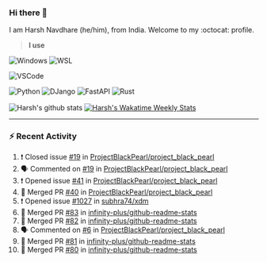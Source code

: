 ### Hi there 👋

I am Harsh Navdhare (he/him), from India. Welcome to my :octocat: profile.

> **I use**

![Windows](https://img.shields.io/badge/Windows-4A4A55?style=for-the-badge&logo=windows11&logoColor=0078D4 "Windows 11")    ![WSL](https://img.shields.io/badge/WSL-4A4A55?style=for-the-badge&logo=ubuntu&logoColor=E95420)

![VSCode](https://img.shields.io/badge/VSCode-4A4A55?style=for-the-badge&logo=visualstudiocode&logoColor=007ACC "Visual Studio Code")

![Python](https://img.shields.io/badge/Python-4A4A55?style=for-the-badge&logo=Python&logoColor=#3776AB "Python")    ![DJango](https://img.shields.io/badge/Django-4A4A55?style=for-the-badge&logo=django&logoColor=092E20 "DJango")    ![FastAPI](https://img.shields.io/badge/FastAPI-4A4A55?style=for-the-badge&logo=fastapi&logoColor=009688 "FastAPI")    ![Rust](https://img.shields.io/badge/Rust-4A4A55?style=for-the-badge&logo=rust&logoColor=000000 "Rust")

<p align="center>
<a href="https://github.com/infinity-plus/github-readme-stats">
  <img align="center" src="https://github-readme-stats-infinity-plus.vercel.app/api?username=infinity-plus&show_icons=true&count_private=true&theme=dark&bg_color=00000000", alt="Harsh's github stats" />
</a>
<a href="https://wakatime.com/@infinity_plus">
  <img align="center" src="https://github-readme-stats-infinity-plus.vercel.app/api/wakatime?username=infinity_plus&theme=dark&custom_title=Wakatime%20Weekly%20Stats&bg_color=00000000&layout=compact", alt="Harsh's Wakatime Weekly Stats" />
</a>
</p>

<hr>

### :zap: Recent Activity

<!--START_SECTION:activity-->
1. ❗️ Closed issue [#19](https://github.com/ProjectBlackPearl/project_black_pearl/issues/19) in [ProjectBlackPearl/project_black_pearl](https://github.com/ProjectBlackPearl/project_black_pearl)
2. 🗣 Commented on [#19](https://github.com/ProjectBlackPearl/project_black_pearl/issues/19) in [ProjectBlackPearl/project_black_pearl](https://github.com/ProjectBlackPearl/project_black_pearl)
3. ❗️ Opened issue [#41](https://github.com/ProjectBlackPearl/project_black_pearl/issues/41) in [ProjectBlackPearl/project_black_pearl](https://github.com/ProjectBlackPearl/project_black_pearl)
4. 🎉 Merged PR [#40](https://github.com/ProjectBlackPearl/project_black_pearl/pull/40) in [ProjectBlackPearl/project_black_pearl](https://github.com/ProjectBlackPearl/project_black_pearl)
5. ❗️ Opened issue [#1027](https://github.com/subhra74/xdm/issues/1027) in [subhra74/xdm](https://github.com/subhra74/xdm)
6. 🎉 Merged PR [#83](https://github.com/infinity-plus/github-readme-stats/pull/83) in [infinity-plus/github-readme-stats](https://github.com/infinity-plus/github-readme-stats)
7. 🎉 Merged PR [#82](https://github.com/infinity-plus/github-readme-stats/pull/82) in [infinity-plus/github-readme-stats](https://github.com/infinity-plus/github-readme-stats)
8. 🗣 Commented on [#6](https://github.com/ProjectBlackPearl/project_black_pearl/issues/6) in [ProjectBlackPearl/project_black_pearl](https://github.com/ProjectBlackPearl/project_black_pearl)
9. 🎉 Merged PR [#81](https://github.com/infinity-plus/github-readme-stats/pull/81) in [infinity-plus/github-readme-stats](https://github.com/infinity-plus/github-readme-stats)
10. 🎉 Merged PR [#80](https://github.com/infinity-plus/github-readme-stats/pull/80) in [infinity-plus/github-readme-stats](https://github.com/infinity-plus/github-readme-stats)
<!--END_SECTION:activity-->
